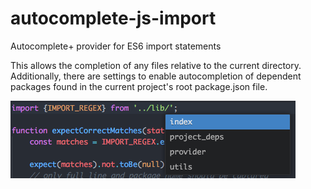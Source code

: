 # autocomplete-js-import
Autocomplete+ provider for ES6 import statements

This allows the completion of any files relative to the current directory.
Additionally, there are settings to enable autocompletion of dependent packages found in the current
project's root package.json file.

![import local files screenshot](misc/autocomplete-screenshot.png)
